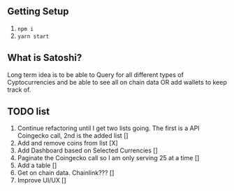 
## Getting Setup
1. `npm i`
1. `yarn start`


## What is Satoshi?
Long term idea is to be able to Query for all different types of Cyptocurrencies
and be able to see all on chain data OR add wallets to keep track of. 



## TODO list
1. Continue refactoring until I get two lists going. The first is a API Coingecko call, 2nd is the added list []
1. Add and remove coins from list [X]
1. Add Dashboard based on Selected Currencies []
1. Paginate the Coingecko call so I am only serving 25 at a time []
1. Add a table []
1. Get on chain data. Chainlink??? []
1. Improve UI/UX []


